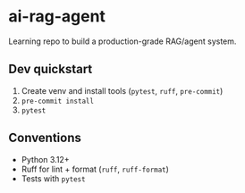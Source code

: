 # ai-rag-agent

Learning repo to build a production-grade RAG/agent system.

## Dev quickstart
1) Create venv and install tools (`pytest`, `ruff`, `pre-commit`)
2) `pre-commit install`
3) `pytest`

## Conventions
- Python 3.12+
- Ruff for lint + format (`ruff`, `ruff-format`)
- Tests with `pytest`
